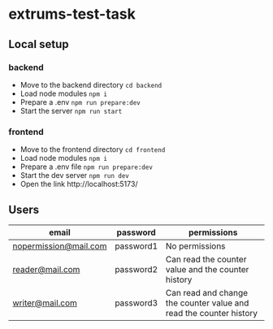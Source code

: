 # extrums-test-task

## Local setup

### backend
* Move to the backend directory `cd backend`
* Load node modules `npm i`
* Prepare a .env `npm run prepare:dev`
* Start the server `npm run start`

### frontend
* Move to the frontend directory `cd frontend`
* Load node modules `npm i`
* Prepare a .env file `npm run prepare:dev`
* Start the dev server `npm run dev`
* Open the link http://localhost:5173/

## Users
|email|password|permissions|
|-----|--------|-----------|
|nopermission@mail.com|password1|No permissions| 
|reader@mail.com|password2|Can read the counter value and the counter history|
|writer@mail.com|password3|Can read and change the counter value and read the counter history|